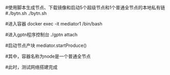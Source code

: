#使用脚本生成节点、下载镜像和启动5个超级节点和1个普通全节点的本地私有链
#./bytn.sh
./bytn.sh 

#进入容器
docker exec -it mediator1 /bin/bash

#进入gptn程序控制台
./gptn attach

#启动节点产块
mediator.startProduce()

#其中，容器名称为node是一个普通全节点

#此时，测试网络搭建完成



